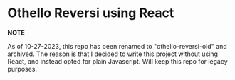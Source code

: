 # Othello Reversi using React

**NOTE**

As of 10-27-2023, this repo has been renamed to "othello-reversi-old" and archived. The reason is that I decided to write this project without using React, and instead opted for plain Javascript. Will keep this repo for legacy purposes.
